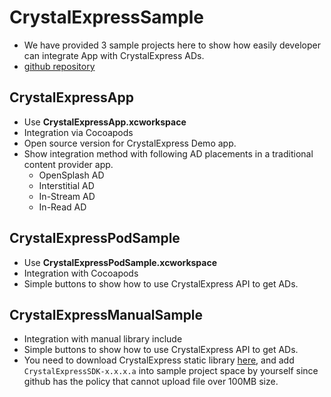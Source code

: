 # CrystalExpressSample
- We have provided 3 sample projects here to show how easily developer can integrate App with CrystalExpress ADs.
- [github repository](https://github.com/roylo/CrystalExpressSample)

## CrystalExpressApp
- Use **CrystalExpressApp.xcworkspace**
- Integration via Cocoapods
- Open source version for CrystalExpress Demo app.
- Show integration method with following AD placements in a traditional content provider app.
   - OpenSplash AD
   - Interstitial AD
   - In-Stream AD
   - In-Read AD

## CrystalExpressPodSample
- Use **CrystalExpressPodSample.xcworkspace**
- Integration with Cocoapods
- Simple buttons to show how to use CrystalExpress API to get ADs.

## CrystalExpressManualSample
- Integration with manual library include
- Simple buttons to show how to use CrystalExpress API to get ADs.
- You need to download CrystalExpress static library [here](https://s3-ap-northeast-1.amazonaws.com/intowow/ios_manual_sdk/CrystalExpressSDK-1.2.3.zip), and add `CrystalExpressSDK-x.x.x.a` into sample project space by yourself since github has the policy that cannot upload file over 100MB size.
